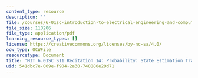```yaml
---
content_type: resource
description: ''
file: /courses/6-01sc-introduction-to-electrical-engineering-and-computer-science-i-spring-2011/541dbc7e009ef9042a30740880e29d71_MIT6_01SC_rec14_300k.pdf
file_size: 118206
file_type: application/pdf
learning_resource_types: []
license: https://creativecommons.org/licenses/by-nc-sa/4.0/
ocw_type: OCWFile
resourcetype: Document
title: 'MIT 6.01SC S11 Recitation 14: Probability: State Estimation Transcript'
uid: 541dbc7e-009e-f904-2a30-740880e29d71
---
```

